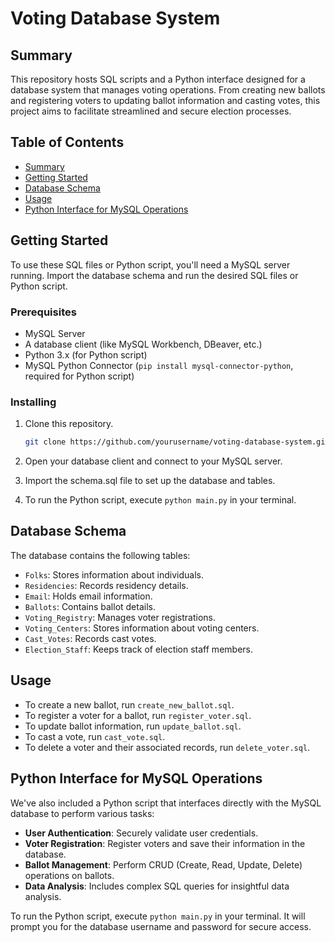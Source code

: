 # Voting Database System

## Summary

This repository hosts SQL scripts and a Python interface designed for a database system that manages voting operations. From creating new ballots and registering voters to updating ballot information and casting votes, this project aims to facilitate streamlined and secure election processes.

## Table of Contents
- [Summary](#summary)
- [Getting Started](#getting-started)
- [Database Schema](#database-schema)
- [Usage](#usage)
- [Python Interface for MySQL Operations](#python-interface-for-mysql-operations)

## Getting Started

To use these SQL files or Python script, you'll need a MySQL server running. Import the database schema and run the desired SQL files or Python script.

### Prerequisites

- MySQL Server
- A database client (like MySQL Workbench, DBeaver, etc.)
- Python 3.x (for Python script)
- MySQL Python Connector (`pip install mysql-connector-python`, required for Python script)

### Installing

1. Clone this repository.
    ```bash
    git clone https://github.com/yourusername/voting-database-system.git
    ```
   
2. Open your database client and connect to your MySQL server.

3. Import the schema.sql file to set up the database and tables.

4. To run the Python script, execute `python main.py` in your terminal.

## Database Schema

The database contains the following tables:

- `Folks`: Stores information about individuals.
- `Residencies`: Records residency details.
- `Email`: Holds email information.
- `Ballots`: Contains ballot details.
- `Voting_Registry`: Manages voter registrations.
- `Voting_Centers`: Stores information about voting centers.
- `Cast_Votes`: Records cast votes.
- `Election_Staff`: Keeps track of election staff members.

## Usage

- To create a new ballot, run `create_new_ballot.sql`.
- To register a voter for a ballot, run `register_voter.sql`.
- To update ballot information, run `update_ballot.sql`.
- To cast a vote, run `cast_vote.sql`.
- To delete a voter and their associated records, run `delete_voter.sql`.

## Python Interface for MySQL Operations

We've also included a Python script that interfaces directly with the MySQL database to perform various tasks:

- **User Authentication**: Securely validate user credentials.
- **Voter Registration**: Register voters and save their information in the database.
- **Ballot Management**: Perform CRUD (Create, Read, Update, Delete) operations on ballots.
- **Data Analysis**: Includes complex SQL queries for insightful data analysis.

To run the Python script, execute `python main.py` in your terminal. It will prompt you for the database username and password for secure access.
